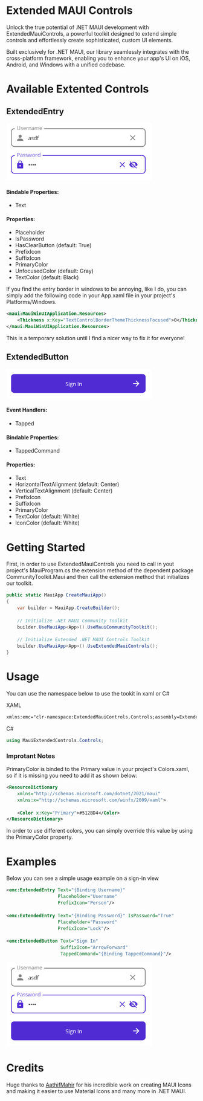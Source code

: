 # Extended MAUI Controls

Unlock the true potential of .NET MAUI development with ExtendedMauiControls, a powerful toolkit designed to extend simple controls and effortlessly create sophisticated, custom UI elements.

Built exclusively for .NET MAUI, our library seamlessly integrates with the cross-platform framework, enabling you to enhance your app's UI on iOS, Android, and Windows with a unified codebase.



# Available Extented Controls
## ExtendedEntry

![Alt text](Resources/Images/entry.png)

#### Bindable Properties:
   - Text
#### Properties:
   - Placeholder
   - IsPassword
   - HasClearButton (default: True)
   - PrefixIcon
   - SuffixIcon
   - PrimaryColor
   - UnfocusedColor (default: Gray)
   - TextColor (default: Black)



If you find the entry border in windows to be annoying, like I do, you can simply add the following code in your App.xaml file in your project's Platforms/Windows.

```xml
<maui:MauiWinUIApplication.Resources>
    <Thickness x:Key="TextControlBorderThemeThicknessFocused">0</Thickness>
</maui:MauiWinUIApplication.Resources>
```

This is a temporary solution until I find a nicer way to fix it for everyone!


## ExtendedButton

![Alt text](Resources/Images/button.png)

#### Event Handlers:
   - Tapped
#### Bindable Properties:
   - TappedCommand
#### Properties:
   - Text
   - HorizontalTextAlignment (default: Center)
   - VerticalTextAlignment (default: Center)
   - PrefixIcon
   - SuffixIcon
   - PrimaryColor
   - TextColor (default: White)
   - IconColor (default: White)



# Getting Started

First, in order to use ExtendedMauiControls you need to call in yout project's MauiProgram.cs the extension method of the dependent package CommunityToolkit.Maui and then call the extension method that initializes our toolkit.

```csharp
public static MauiApp CreateMauiApp()
{
    var builder = MauiApp.CreateBuilder();

    // Initialize .NET MAUI Community Toolkit
    builder.UseMauiApp<App>().UseMauiCommunityToolkit();
    
    // Initialize Extended .NET MAUI Controls Toolkit
    builder.UseMauiApp<App>().UseExtendedMauiControls();
}
```



# Usage

You can use the namespace below to use the tookit in xaml or C#

XAML

```xml
xmlns:emc="clr-namespace:ExtendedMauiControls.Controls;assembly=ExtendedMauiControls"
```

C#
```csharp
using MauiExtendedControls.Controls;
```



### Improtant Notes

PrimaryColor is binded to the Primary value in your project's Colors.xaml, so if it is missing you need to add it as shown below:

```xml
<ResourceDictionary 
    xmlns="http://schemas.microsoft.com/dotnet/2021/maui"
    xmlns:x="http://schemas.microsoft.com/winfx/2009/xaml">

    <Color x:Key="Primary">#512BD4</Color>
</ResourceDictionary>
```

In order to use different colors, you can simply override this value by using the PrimaryColor property.



# Examples

Below you can see a simple usage example on a sign-in view

```xml
<emc:ExtendedEntry Text="{Binding Username}"
                   Placeholder="Username"
                   PrefixIcon="Person"/>

<emc:ExtendedEntry Text="{Binding Password}" IsPassword="True"
                   Placeholder="Password"
                   PrefixIcon="Lock"/>

<emc:ExtendedButton Text="Sign In"
                    SuffixIcon="ArrowForward"
                    TappedCommand="{Binding TappedCommand}"/>
```

![Alt text](Resources/Images/signin.png)




# Credits

Huge thanks to
[AathifMahir](https://github.com/AathifMahir) for his incredible work on creating MAUI Icons and making it easier to use Material Icons and many more in .NET MAUI.
